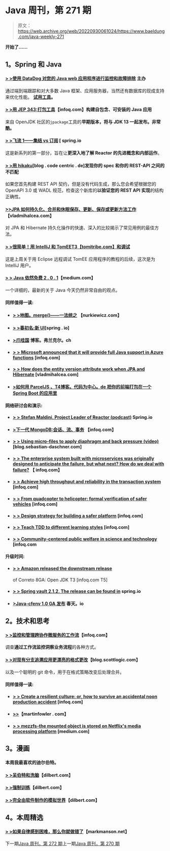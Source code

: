 # Java 周刊，第 271 期

> 原文：<https://web.archive.org/web/20220930061024/https://www.baeldung.com/java-weekly-271>

**开始了……**

## **1。Spring 和 Java**

#### **[> >使用 DataDog 对您的 Java web 应用程序进行监控和故障排除](/web/20220628085612/https://www.baeldung.com/datadog)** 主办

通过端到端跟踪和对大多数 Java 框架、应用服务器，当然还有数据库的现成支持来优化性能。 **[试用工具](/web/20220628085612/https://www.baeldung.com/datadog)。**

#### [**> >用 JEP 343:打包工具**](https://web.archive.org/web/20220628085612/https://www.infoq.com/news/2019/03/jep-343-jpackage?utm_campaign=infoq_content&utm_source=infoq&utm_medium=feed&utm_term=global)【infoq.com】构建自包含、可安装的 Java 应用

来自 OpenJDK 社区的`jpackage`工具的**早期版本，将与 JDK 13 一起发布。非常酷。**

#### [**> >飞流 1——集结 vs 订阅**](https://web.archive.org/web/20220628085612/https://spring.io/blog/2019/03/06/flight-of-the-flux-1-assembly-vs-subscription) [ spring.io

这是新系列的第一部分，旨在让**更深入地了解 Reactor 的先进概念和内部运作**。

#### **[> >用 hikaku](https://web.archive.org/web/20220628085612/https://blog.codecentric.de/en/2019/03/spot-mismatches-between-your-spec-and-your-rest-api/)**[blog . code centric . de]发现你的 spec 和你的 REST-API 之间的不匹配

如果您首先构建 REST API 契约，但是没有代码生成，那么您会希望根据您的 OpenAPI 3.0 或 WADL 规范，检查这个新库的**以验证您的 REST API 实现**的结构正确性。

#### [**>>JPA 如何持久化、合并和休眠保存、更新、保存或更新方法工作**](https://web.archive.org/web/20220628085612/https://vladmihalcea.com/jpa-persist-merge-hibernate-save-update-saveorupdate/)【vladmihalcea.com】

对 JPA 和 Hibernate 持久化操作的快速、深入的比较揭示了常见用例的最佳方法。

#### [**> >很简单！用 IntelliJ 和 TomEE**T3【tomitribe.com】和调试](https://web.archive.org/web/20220628085612/https://www.tomitribe.com/blog/its-easy-debugging-with-intellij-and-tomee/)

这是上周关于用 Eclipse 远程调试 TomEE 应用程序的教程的后续，这次是为 IntelliJ 用户。

#### **[> > Java 依然免费 2 . 0 . 1](https://web.archive.org/web/20220628085612/https://medium.com/@javachampions/java-is-still-free-2-0-0-6b9aa8d6d244)**【medium.com】

一个详细的，最新的关于 Java 今天仍然非常自由的观点。

#### **同样值得一读:**

*   #### **[> >地图。merge()——一法统之](https://web.archive.org/web/20220628085612/https://www.nurkiewicz.com/2019/03/mapmerge-one-method-to-rule-them-all.html)** 【nurkiewicz.com】

*   #### **[> >春初名:新 UI](https://web.archive.org/web/20220628085612/https://spring.io/blog/2019/03/05/spring-initializr-new-ui)**[spring . io]

*   #### [**>爪哇国**](https://web.archive.org/web/20220628085612/https://blog.frankel.ch/java-streams-state/) 博客。弗兰克尔。ch

*   #### [**> > Microsoft announced that it will provide full Java support in Azure functions**](https://web.archive.org/web/20220628085612/https://www.infoq.com/news/2019/03/azure-functions-java-support-ga?utm_campaign=infoq_content&utm_source=infoq&utm_medium=feed&utm_term=global) [infoq.com]

*   #### [**> > How does the entity version attribute work when JPA and Hibernate**](https://web.archive.org/web/20220628085612/https://vladmihalcea.com/jpa-entity-version-property-hibernate/) [vladmihalcea.com]

*   #### [**>如何用 ParcelJS** 、T4博客。代码为中心。de 把你的前端打包在一个 Spring Boot 的应用里](https://web.archive.org/web/20220628085612/https://blog.codecentric.de/en/2019/02/how-to-package-your-frontend-in-a-spring-boot-app-with-parceljs/)

**网络研讨会和演示:**

*   #### [**> > Stefan Maldini, Project Leader of Reactor (podcast)**](https://web.archive.org/web/20220628085612/https://spring.io/blog/2019/03/01/reactor-project-lead-st-phane-maldini) Spring.io

*   #### [**>下一代 MongoDB:会话、流、事务**](https://web.archive.org/web/20220628085612/https://www.infoq.com/presentations/mongodb-sessions-streams-transactions?utm_campaign=infoq_content&utm_source=infoq&utm_medium=feed&utm_term=global) 【infoq.com】

*   #### [**> > Using micro-files to apply diaphragm and back pressure (video)**](https://web.archive.org/web/20220628085612/https://blog.sebastian-daschner.com/entries/bulkheads-backpressure-microprofile) [blog.sebastian-daschner.com]

*   #### [**> > The enterprise system built with microservices was originally designed to anticipate the failure, but what next? How do we deal with failure?**](https://web.archive.org/web/20220628085612/https://www.infoq.com/presentations/failure-cache-redis-pcc-hazelcast?utm_campaign=infoq_content&utm_source=infoq&utm_medium=feed&utm_term=global) 【 infoq.com】

*   #### [**> > Achieve high throughput and reliability in the transaction system**](https://web.archive.org/web/20220628085612/https://www.infoq.com/presentations/architecting-transactional-system?utm_campaign=infoq_content&utm_source=infoq&utm_medium=feed&utm_term=global) [infoq.com]

*   #### [**> > From quadcopter to helicopter: formal verification of safer vehicles**](https://web.archive.org/web/20220628085612/https://www.infoq.com/presentations/formal-verification-vehicles?utm_campaign=infoq_content&utm_source=infoq&utm_medium=feed&utm_term=global) [infoq.com]

*   #### [**> > Design strategy for building a safer platform**](https://web.archive.org/web/20220628085612/https://www.infoq.com/presentations/strategies-safer-platforms?utm_campaign=infoq_content&utm_source=infoq&utm_medium=feed&utm_term=global) [infoq.com]

*   #### [**> > Teach TDD to different learning styles**](https://web.archive.org/web/20220628085612/https://www.infoq.com/presentations/learning-style?utm_campaign=infoq_content&utm_source=infoq&utm_medium=feed&utm_term=global) [infoq.com]

*   #### [**> > Community-centered public welfare in science and technology**](https://web.archive.org/web/20220628085612/https://www.infoq.com/presentations/seattle-parks?utm_campaign=infoq_content&utm_source=infoq&utm_medium=feed&utm_term=global) [infoq.com

#### **升级时间:**

*   #### [**> > Amazon released the downstream release**](https://web.archive.org/web/20220628085612/https://www.infoq.com/news/2019/03/amazon-releases-corretto-8?utm_campaign=infoq_content&utm_source=infoq&utm_medium=feed&utm_term=global)

    of Correto 8GA: Open JDK T3 [infoq.com T5]
*   #### [**> > Spring vault 2.1.2\. The release can be found in**](https://web.archive.org/web/20220628085612/https://spring.io/blog/2019/02/27/spring-vault-2-1-2-release-available) spring.io

*   #### [**>Java-cfenv 1.0 GA 发布**](https://web.archive.org/web/20220628085612/https://spring.io/blog/2019/03/04/java-cfenv-1-0-ga-released) 春天。io

## **2。技术和思考**

#### [**> >监控和管理跨协作微服务的工作流**](https://web.archive.org/web/20220628085612/https://www.infoq.com/articles/monitor-workflow-collaborating-microservices?utm_campaign=infoq_content&utm_source=infoq&utm_medium=feed&utm_term=global)【infoq.com】

调查**通过工作流监控洞察业务流程**的各种方式。

#### [**> >对现有分支追溯应用更漂亮的格式更改**](https://web.archive.org/web/20220628085612/https://blog.scottlogic.com/2019/03/04/retroactively-applying-prettier-to-existing-branches.html)【blog.scottlogic.com】

以及一个聪明的 git 命令，用于在格式策略改变后处理合并。

#### **同样值得一读:**

*   #### [**> > Create a resilient culture: or, how to survive an accidental noon production accident**](https://web.archive.org/web/20220628085612/https://www.infoq.com/articles/crafting-resilient-culture?utm_campaign=infoq_content&utm_source=infoq&utm_medium=feed&utm_term=global) [infoq.com]

*   #### **[>>](https://web.archive.org/web/20220628085612/https://martinfowler.com/bliki/LockInCost.html)**【martinfowler . com】

*   #### [**> > mezzfs-the mounted object is stored on Netflix's media processing platform**](https://web.archive.org/web/20220628085612/https://medium.com/@NetflixTechBlog/mezzfs-mounting-object-storage-in-netflixs-media-processing-platform-cda01c446ba) [medium.com]

## **3。漫画**

#### 本周我最喜欢的迪尔伯特。

#### [**> >呆伯特和洗脑**](https://web.archive.org/web/20220628085612/https://dilbert.com/strip/2019-03-04)【dilbert.com】

#### [**> >强制训练**](https://web.archive.org/web/20220628085612/https://dilbert.com/strip/2019-02-28)【dilbert.com】

#### [**> >完全由软件制作的模拟世界**](https://web.archive.org/web/20220628085612/https://dilbert.com/strip/2019-03-03)【dilbert.com】

## **4。本周精选**

#### **[> >如果自律感到困难，那么你就做错了](https://web.archive.org/web/20220628085612/https://markmanson.net/self-discipline-youre-doing-it-wrong)**【markmanson.net】

下一期[Java 周刊，第 272 期](/web/20220628085612/https://www.baeldung.com/java-weekly-272)上一期[Java 周刊，第 270 期](/web/20220628085612/https://www.baeldung.com/java-weekly-270)